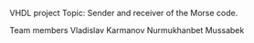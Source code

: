 VHDL project
Topic: Sender and receiver of the Morse code.

Team members
Vladislav Karmanov
Nurmukhanbet Mussabek
